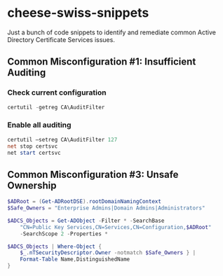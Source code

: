 # cheese-swiss-snippets
Just a bunch of code snippets to identify and remediate common Active Directory Certificate Services issues.

## Common Misconfiguration #1: Insufficient Auditing
### Check current configuration
```powershell
certutil -getreg CA\AuditFilter
````
### Enable all auditing
```powershell
certutil –setreg CA\AuditFilter 127
net stop certsvc
net start certsvc
```
## Common Misconfiguration #3: Unsafe Ownership
```powershell
$ADRoot = (Get-ADRootDSE).rootDomainNamingContext
$Safe_Owners = "Enterprise Admins|Domain Admins|Administrators"

$ADCS_Objects = Get-ADObject -Filter * -SearchBase 
	"CN=Public Key Services,CN=Services,CN=Configuration,$ADRoot"
    -SearchScope 2 -Properties *

$ADCS_Objects | Where-Object {
    $_.nTSecurityDescriptor.Owner -notmatch $Safe_Owners } |
    Format-Table Name,DistinguishedName
}
```
